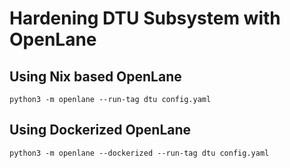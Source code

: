 # Hardening DTU Subsystem with OpenLane

## Using Nix based OpenLane

```shell
python3 -m openlane --run-tag dtu config.yaml
```

## Using Dockerized OpenLane

```shell
python3 -m openlane --dockerized --run-tag dtu config.yaml
```
